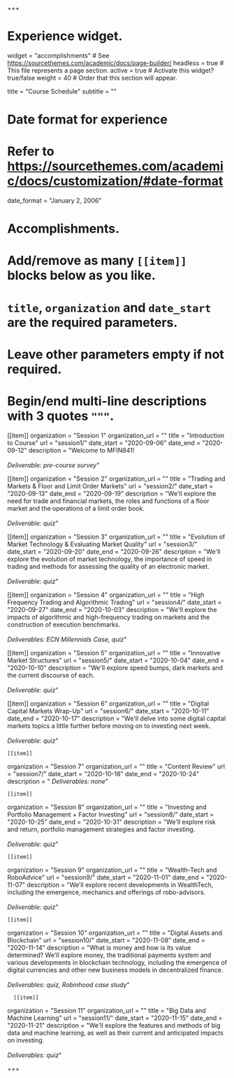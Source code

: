 +++
# Experience widget.
widget = "accomplishments"  # See https://sourcethemes.com/academic/docs/page-builder/
headless = true  # This file represents a page section.
active = true  # Activate this widget? true/false
weight = 40  # Order that this section will appear.

title = "Course Schedule"
subtitle = ""

# Date format for experience
#   Refer to https://sourcethemes.com/academic/docs/customization/#date-format
date_format = "January 2, 2006"

# Accomplishments.
#   Add/remove as many `[[item]]` blocks below as you like.
#   `title`, `organization` and `date_start` are the required parameters.
#   Leave other parameters empty if not required.
#   Begin/end multi-line descriptions with 3 quotes `"""`.

[[item]]
  organization = "Session 1"
  organization_url = ""
  title = "Introduction to Course"
  url = "session1/"
  date_start = "2020-09-06"
  date_end = "2020-09-12"
  description = "Welcome to MFIN841! </br></br> *Deliverable: pre-course survey*"

[[item]]
  organization = "Session 2"
  organization_url = ""
  title = "Trading and Markets & Floor and Limit Order Markets"
  url = "session2/"
  date_start = "2020-09-13"
  date_end = "2020-09-19"
  description = "We'll explore the need for trade and financial markets, the roles and functions of a floor market and the operations of a limit order book. </br></br> *Deliverable: quiz*"
  
  [[item]]
  organization = "Session 3"
  organization_url = ""
  title = "Evolution of Market Technology & Evaluating Market Quality"
  url = "session3/"
  date_start = "2020-09-20"
  date_end = "2020-09-26"
  description = "We'll explore the evolution of market technology, the importance of speed in trading and methods for assessing the quality of an electronic market. </br></br> *Deliverable: quiz*"
  
  [[item]]
  organization = "Session 4"
  organization_url = ""
  title = "High Frequency Trading and Algorithmic Trading"
  url = "session4/"
  date_start = "2020-09-27"
  date_end = "2020-10-03"
  description = "We'll explore the impacts of algorithmic and high-frequency trading on markets and the construction of execution benchmarks. </br></br> *Deliverables: ECN Millennials Case, quiz*"
  
  [[item]]
  organization = "Session 5"
  organization_url = ""
  title = "Innovative Market Structures"
  url = "session5/"
  date_start = "2020-10-04"
  date_end = "2020-10-10"
  description = "We'll explore speed bumps, dark markets and the current discourse of each. </br></br> *Deliverable: quiz*"
  
  [[item]]
  organization = "Session 6"
  organization_url = ""
  title = "Digital Capital Markets Wrap-Up"
  url = "session6/"
  date_start = "2020-10-11"
  date_end = "2020-10-17"
  description = "We'll delve into some digital capital markets topics a little further before moving on to investing next week. </br></br> *Deliverable: quiz*"
  
    [[item]]
  organization = "Session 7"
  organization_url = ""
  title = "Content Review"
  url = "session7/"
  date_start = "2020-10-18"
  date_end = "2020-10-24"
  description = " *Deliverables: none*"
  
    [[item]]
  organization = "Session 8"
  organization_url = ""
  title = "Investing and Portfolio Management + Factor Investing"
  url = "session8/"
  date_start = "2020-10-25"
  date_end = "2020-10-31"
  description = "We'll explore risk and return, portfolio management strategies and factor investing. </br></br> *Deliverable: quiz*"
  
    [[item]]
  organization = "Session 9"
  organization_url = ""
  title = "Wealth-Tech and RoboAdvice"
  url = "session9/"
  date_start = "2020-11-01"
  date_end = "2020-11-07"
  description = "We'll explore recent developments in WealthTech, including the emergence, mechanics and offerings of robo-advisors. </br></br> *Deliverable: quiz*"
  
    [[item]]
  organization = "Session 10"
  organization_url = ""
  title = "Digital Assets and Blockchain"
  url = "session10/"
  date_start = "2020-11-08"
  date_end = "2020-11-14"
  description = "What is money and how is its value determined? We'll explore money, the traditional payments system and various developments in blockchain technology, including the emergence of digital currencies and other new business models in decentralized finance. </br></br> *Deliverables: quiz, Robinhood case study*"
  
      [[item]]
  organization = "Session 11"
  organization_url = ""
  title = "Big Data and Machine Learning"
  url = "session11/"
  date_start = "2020-11-15"
  date_end = "2020-11-21"
  description = "We'll explore the features and methods of big data and machine learning, as well as their current and anticipated impacts on investing. </br></br> *Deliverables: quiz*"

+++

